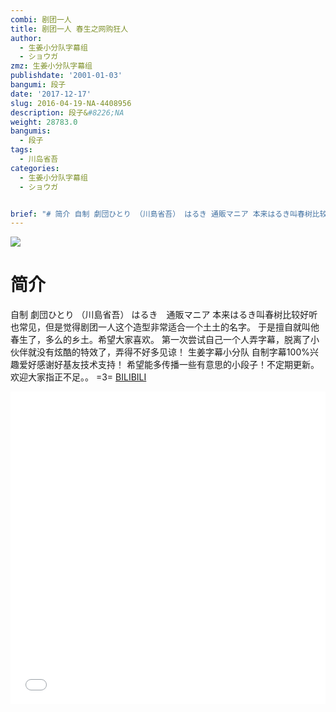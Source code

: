 ```yaml
---
combi: 剧团一人
title: 剧团一人 春生之网购狂人
author:
  - 生姜小分队字幕组
  - ショウガ
zmz: 生姜小分队字幕组
publishdate: '2001-01-03'
bangumi: 段子
date: '2017-12-17'
slug: 2016-04-19-NA-4408956
description: 段子&#8226;NA
weight: 28783.0
bangumis:
  - 段子
tags:
  - 川岛省吾
categories:
  - 生姜小分队字幕组
  - ショウガ


brief: "# 简介 自制 劇団ひとり （川島省吾） はるき 通販マニア 本来はるき叫春树比较好听也常见，但是觉得剧团一人这个造型非常适合一个土土的名字。 于是擅自就叫他春生了，多么的乡土。希望大家喜欢。 第一次尝试自己一个人弄字幕，脱离了小伙伴就没有炫酷的特效了，弄得不好多见谅！ 生姜字幕小分队 自制字幕100%兴趣爱好感谢好基友技术支持！ 希望能多传播一些有意思的小段子！不定期更新。 欢迎大家指正不足。。 =3="
---
```

![](https://i.imgur.com/BNSMqEe.png)
# 简介  
自制 劇団ひとり （川島省吾）
はるき　通販マニア
本来はるき叫春树比较好听也常见，但是觉得剧团一人这个造型非常适合一个土土的名字。
于是擅自就叫他春生了，多么的乡土。希望大家喜欢。
第一次尝试自己一个人弄字幕，脱离了小伙伴就没有炫酷的特效了，弄得不好多见谅！
生姜字幕小分队  自制字幕100%兴趣爱好感谢好基友技术支持！
希望能多传播一些有意思的小段子！不定期更新。
欢迎大家指正不足。。 =3=
  [BILIBILI](https://www.bilibili.com/video/av4408956/)

<div class="vcontainer">  <iframe class="video" src="//www.bilibili.com/blackboard/player.html?aid=4408956" width="100%" height="500" frameborder="0" allowfullscreen="allowfullscreen"></iframe></div>
